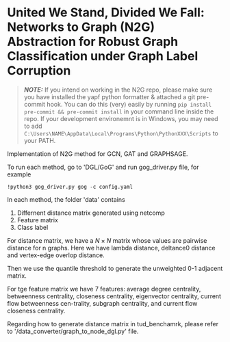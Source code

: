 # United We Stand, Divided We Fall: Networks to Graph (N2G) Abstraction for Robust Graph Classification under Graph Label Corruption

> **_NOTE:_**
> If you intend on working in the N2G repo, please make sure you have installed the yapf python
> formatter & attached a git pre-commit hook. You can do this (very) easily by running
> `pip install pre-commit && pre-commit install` in your command line inside the repo.
> If your development environemnt is in Windows, you may need to add
> `C:\Users\NAME\AppData\Local\Programs\Python\PythonXXX\Scripts` to your PATH.

Implementation of N2G method for GCN, GAT and GRAPHSAGE.

To run each method, go to 'DGL/GoG' and run gog_driver.py file, for example

```
!python3 gog_driver.py gog -c config.yaml
```

In each method, the folder 'data' contains
1. Differnent distance matrix generated using netcomp
2. Feature matrix
3. Class label

For distance matrix, we have a $N \times N$ matrix whose values are pairwise distance for n graphs. Here we have lambda distance, deltance0 distance and vertex-edge overlop distance.

Then we use the quantile threshold to generate the unweighted 0-1 adjacent matrix.

For tge feature matrix we have 7 features: average degree centrality, betweenness centrality, closeness centrality, eigenvector centrality, current flow betweenness cen-trality, subgraph centrality, and current flow closeness centrality.

Regarding how to generate distance matrix in tud_benchamrk, please refer to '/data_converter/graph_to_node_dgl.py' file.
